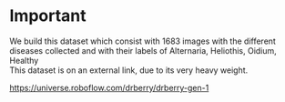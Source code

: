 # Important
We build this dataset which consist with 1683 images with the different diseases collected and with their labels of Alternaria, Heliothis, Oidium, Healthy  
This dataset is on an external link, due to its very heavy weight.

https://universe.roboflow.com/drberry/drberry-gen-1